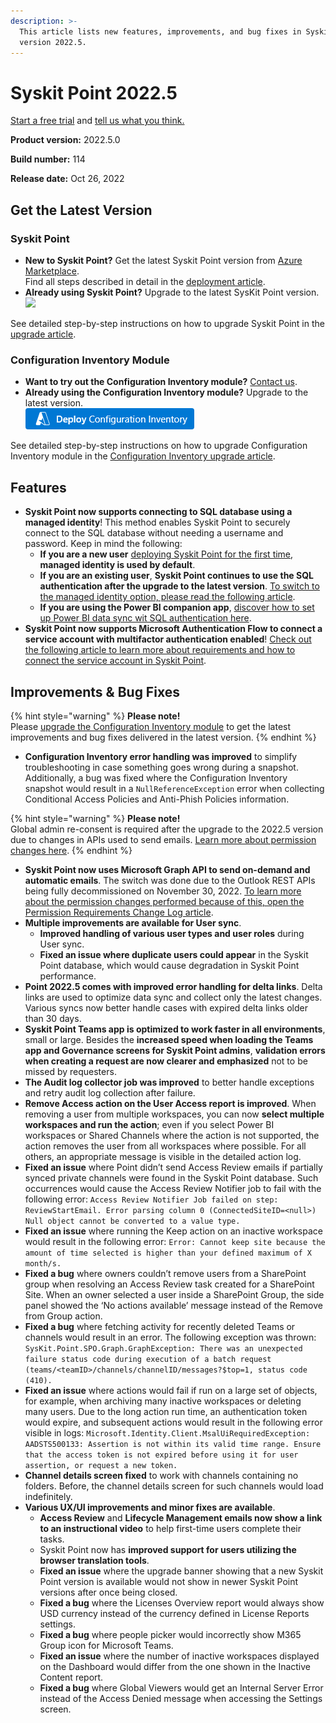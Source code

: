 ```yaml
---
description: >-
  This article lists new features, improvements, and bug fixes in Syskit Point
  version 2022.5.
---
```


# Syskit Point 2022.5

[Start a free trial](https://www.syskit.com/products/point/free-trial/) and [tell us what you think.](https://www.syskit.com/company/contact-us/)

**Product version:** 2022.5.0

**Build number:** 114

**Release date:** Oct 26, 2022

## Get the Latest Version

### Syskit Point

* **New to Syskit Point?** Get the latest Syskit Point version from [Azure Marketplace](https://azuremarketplace.microsoft.com/en-us/marketplace/apps/syskitltd.syskit\_point).\
  Find all steps described in detail in the [deployment article](../../set-up-point-data-center/deployment/deploy-syskit-point.md).
* **Already using Syskit Point?** Upgrade to the latest SysKit Point version.\
  [![](https://aka.ms/deploytoazurebutton)](https://portal.azure.com/#create/Microsoft.Template/uri/https%3A%2F%2Fsyskitassetsstorage.blob.core.windows.net%2Fpoint%2FARMTemplates%2FPointUpdateDeploy%2FPointUpdateTemplate.json)

See detailed step-by-step instructions on how to upgrade Syskit Point in the [upgrade article](../../set-up-point-data-center/deployment/upgrade-syskit-point.md).

### Configuration Inventory Module

* **Want to try out the Configuration Inventory module?** [Contact us](https://www.syskit.com/contact-us/).
* **Already using the Configuration Inventory module?** Upgrade to the latest version.\
  [![](../../.gitbook/assets/deployconfigurationinventory.png)](https://portal.azure.com/#create/Microsoft.Template/uri/https%3A%2F%2Fsyskitassetsstorage.blob.core.windows.net%2Fpoint%2FARMTemplates%2FPointUpdateDeploy%2FCimUpdateVersion.json)

See detailed step-by-step instructions on how to upgrade Configuration Inventory module in the [Configuration Inventory upgrade article](../../configuration-inventory/configuration-inventory-upgrade.md).

## Features

* **Syskit Point now supports connecting to SQL database using a managed identity**! This method enables Syskit Point to securely connect to the SQL database without needing a username and password. Keep in mind the following:
  * **If you are a new user** [deploying Syskit Point for the first time](../../installation/deploy-syskit-point.md), **managed identity is used by default**.
  * **If you are an existing user**, **Syskit Point continues to use the SQL authentication after the upgrade to the latest version**. [To switch to the managed identity option, please read the following article](../../configuration/upgrade-SQL-to-managed-identity-authentication.md).
  * **If you are using the Power BI companion app**, [discover how to set up Power BI data sync wit SQL authentication here](../../power-bi-app/requirements.md).
* **Syskit Point now supports Microsoft Authentication Flow to connect a service account with multifactor authentication enabled**! [Check out the following article to learn more about requirements and how to connect the service account in Syskit Point](../../configuration/connect-service-account.md).

## Improvements & Bug Fixes

{% hint style="warning" %}
**Please note!**\
Please [upgrade the Configuration Inventory module](../../configuration-inventory/configuration-inventory-upgrade.md) to get the latest improvements and bug fixes delivered in the latest version.
{% endhint %}

* **Configuration Inventory error handling was improved** to simplify troubleshooting in case something goes wrong during a snapshot. Additionally, a bug was fixed where the Configuration Inventory snapshot would result in a `NullReferenceException` error when collecting Conditional Access Policies and Anti-Phish Policies information.

{% hint style="warning" %}
**Please note!**\
Global admin re-consent is required after the upgrade to the 2022.5 version due to changes in APIs used to send emails. [Learn more about permission changes here](../../requirements/permission-requirements-change-log.md#syskit-point-20225).
{% endhint %}

* **Syskit Point now uses Microsoft Graph API to send on-demand and automatic emails**. The switch was done due to the Outlook REST APIs being fully decommissioned on November 30, 2022. [To learn more about the permission changes performed because of this, open the Permission Requirements Change Log article](../../requirements/permission-requirements-change-log.md).
* **Multiple improvements are available for User sync**.
  * **Improved handling of various user types and user roles** during User sync.
  * **Fixed an issue where duplicate users could appear** in the Syskit Point database, which would cause degradation in Syskit Point performance.
* **Point 2022.5 comes with improved error handling for delta links**. Delta links are used to optimize data sync and collect only the latest changes. Various syncs now better handle cases with expired delta links older than 30 days.
* **Syskit Point Teams app is optimized to work faster in all environments**, small or large. Besides the **increased speed when loading the Teams app and Governance screens for Syskit Point admins**, **validation errors when creating a request are now clearer and emphasized** not to be missed by requesters.
* **The Audit log collector job was improved** to better handle exceptions and retry audit log collection after failure.
* **Remove Access action on the User Access report is improved**. When removing a user from multiple workspaces, you can now **select multiple workspaces and run the action**; even if you select Power BI workspaces or Shared Channels where the action is not supported, the action removes the user from all workspaces where possible. For all others, an appropriate message is visible in the detailed action log.
* **Fixed an issue** where Point didn’t send Access Review emails if partially synced private channels were found in the Syskit Point database. Such occurrences would cause the Access Review Notifier job to fail with the following error: `Access Review Notifier Job failed on step: ReviewStartEmail. Error parsing column 0 (ConnectedSiteID=<null>) Null object cannot be converted to a value type.`
* **Fixed an issue** where running the Keep action on an inactive workspace would result in the following error: `Error: Cannot keep site because the amount of time selected is higher than your defined maximum of X month/s.`
* **Fixed a bug** where owners couldn’t remove users from a SharePoint group when resolving an Access Review task created for a SharePoint Site. When an owner selected a user inside a SharePoint Group, the side panel showed the ‘No actions available’ message instead of the Remove from Group action.
* **Fixed a bug** where fetching activity for recently deleted Teams or channels would result in an error. The following exception was thrown: `SysKit.Point.SPO.Graph.GraphException: There was an unexpected failure status code during execution of a batch request (teams/<teamID>/channels/channelID/messages?$top=1, status code (410).`
* **Fixed an issue** where actions would fail if run on a large set of objects, for example, when archiving many inactive workspaces or deleting many users. Due to the long action run time, an authentication token would expire, and subsequent actions would result in the following error visible in logs: `Microsoft.Identity.Client.MsalUiRequiredException: AADSTS500133: Assertion is not within its valid time range. Ensure that the access token is not expired before using it for user assertion, or request a new token.`
* **Channel details screen fixed** to work with channels containing no folders. Before, the channel details screen for such channels would load indefinitely.
* **Various UX/UI improvements and minor fixes are available**.
  * **Access Review** and **Lifecycle Management emails now show a link to an instructional video** to help first-time users complete their tasks.
  * Syskit Point now has **improved support for users utilizing the browser translation tools**.
  * **Fixed an issue** where the upgrade banner showing that a new Syskit Point version is available would not show in newer Syskit Point versions after once being closed.
  * **Fixed a bug** where the Licenses Overview report would always show USD currency instead of the currency defined in License Reports settings.
  * **Fixed a bug** where people picker would incorrectly show M365 Group icon for Microsoft Teams.
  * **Fixed an issue** where the number of inactive workspaces displayed on the Dashboard would differ from the one shown in the Inactive Content report.
  * **Fixed a bug** where Global Viewers would get an Internal Server Error instead of the Access Denied message when accessing the Settings screen.
